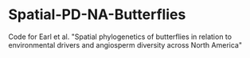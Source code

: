 # Spatial-PD-NA-Butterflies
Code for Earl et al. "Spatial phylogenetics of butterflies in relation to environmental drivers and angiosperm diversity across North America"
